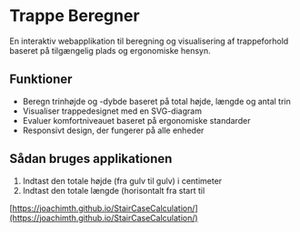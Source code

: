 # Trappe Beregner

En interaktiv webapplikation til beregning og visualisering af trappeforhold baseret på tilgængelig plads og ergonomiske hensyn.

## Funktioner

- Beregn trinhøjde og -dybde baseret på total højde, længde og antal trin
- Visualiser trappedesignet med en SVG-diagram
- Evaluer komfortniveauet baseret på ergonomiske standarder
- Responsivt design, der fungerer på alle enheder

## Sådan bruges applikationen

1. Indtast den totale højde (fra gulv til gulv) i centimeter
2. Indtast den totale længde (horisontalt fra start til


 [https://joachimth.github.io/StairCaseCalculation/](https://joachimth.github.io/StairCaseCalculation/)
